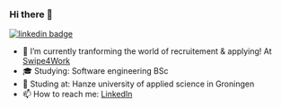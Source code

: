 ### Hi there 👋

[![linkedin badge](https://img.shields.io/badge/Joey_Roeters-30302f?style=flat-square&logo=linkedin)](https://www.linkedin.com/in/joey-roeters-42368515b/)

- 🔭 I’m currently tranforming the world of recruitement & applying! At [Swipe4Work](https://swipe4work.com)
- 🎓 Studying: Software engineering BSc
- 🏫 Studing at: Hanze university of applied science in Groningen
- 📫 How to reach me: [LinkedIn](https://www.linkedin.com/in/joey-roeters-42368515b/)
